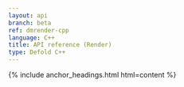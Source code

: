 ```yaml
---
layout: api
branch: beta
ref: dmrender-cpp
language: C++
title: API reference (Render)
type: Defold C++
---
```

{% include anchor_headings.html html=content %}